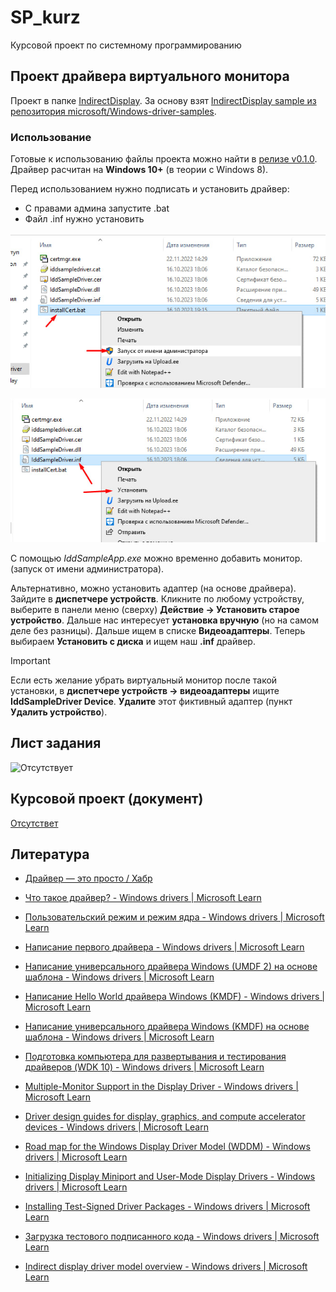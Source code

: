 # SP_kurz

Курсовой проект по системному программированию

## Проект драйвера виртуального монитора

Проект в папке [IndirectDisplay](./IndirectDisplay). За основу взят [IndirectDisplay sample из репозитория microsoft/Windows-driver-samples](https://github.com/microsoft/Windows-driver-samples/tree/main/video/IndirectDisplay).

### Использование

Готовые к использованию файлы проекта можно найти в [релизе v0.1.0](https://github.com/11ALX11/SP_kurz/releases/tag/v0.1.0). Драйвер расчитан на **Windows 10+** (в теории с Windows 8).

Перед использованием нужно подписать и установить драйвер:

- С правами админа запустите .bat
- Файл .inf нужно установить

![Пример запуска .bat](./readme_imgs/adm_bat.jpg)

![Пример установеи .inf](./readme_imgs/adm_inf.jpg)

С помощью *IddSampleApp.exe* можно временно добавить монитор. (запуск от имени администратора).

Альтернативно, можно установить адаптер (на основе драйвера). Зайдите в **диспетчере устройств**. Кликните по любому устройству, выберите в панели меню (сверху) **Действие -> Установить старое устройство**. Дальше нас интересует **установка вручную** (но на самом деле без разницы). Дальше ищем в списке **Видеоадаптеры**. Теперь выбираем **Установить с диска** и ищем наш **.inf** драйвер.

> [!IMPORTANT]
> Если есть желание убрать виртуальный монитор после такой установки, в **диспетчере устройств -> видеоадаптеры**  ищите **IddSampleDriver Device**. **Удалите** этот фиктивный адаптер (пункт **Удалить устройство**).

## Лист задания

![Отсутствует](./doc/list.jpeg)

## Курсовой проект (документ)

[Отсутствет](./doc/kurz.docx)

## Литература

* [Драйвер — это просто / Хабр](https://habr.com/ru/articles/145926/)

* [Что такое драйвер? - Windows drivers | Microsoft Learn](https://learn.microsoft.com/ru-ru/windows-hardware/drivers/gettingstarted/what-is-a-driver-)

* [Пользовательский режим и режим ядра - Windows drivers | Microsoft Learn](https://learn.microsoft.com/ru-ru/windows-hardware/drivers/gettingstarted/user-mode-and-kernel-mode)

* [Написание первого драйвера - Windows drivers | Microsoft Learn](https://learn.microsoft.com/ru-ru/windows-hardware/drivers/gettingstarted/writing-your-first-driver)

* [Написание универсального драйвера Windows (UMDF 2) на основе шаблона - Windows drivers | Microsoft Learn](https://learn.microsoft.com/ru-ru/windows-hardware/drivers/gettingstarted/writing-a-umdf-driver-based-on-a-template)

* [Написание Hello World драйвера Windows (KMDF) - Windows drivers | Microsoft Learn](https://learn.microsoft.com/ru-ru/windows-hardware/drivers/gettingstarted/writing-a-very-small-kmdf--driver)

* [Написание универсального драйвера Windows (KMDF) на основе шаблона - Windows drivers | Microsoft Learn](https://learn.microsoft.com/ru-ru/windows-hardware/drivers/gettingstarted/writing-a-kmdf-driver-based-on-a-template)

* [Подготовка компьютера для развертывания и тестирования драйверов (WDK 10) - Windows drivers | Microsoft Learn](https://learn.microsoft.com/ru-ru/windows-hardware/drivers/gettingstarted/provision-a-target-computer-wdk-8-1)

* [Multiple-Monitor Support in the Display Driver - Windows drivers | Microsoft Learn](https://learn.microsoft.com/en-us/windows-hardware/drivers/display/multiple-monitor-support-in-the-display-driver)

* [Driver design guides for display, graphics, and compute accelerator devices - Windows drivers | Microsoft Learn](https://learn.microsoft.com/en-us/windows-hardware/drivers/display/)

* [Road map for the Windows Display Driver Model (WDDM) - Windows drivers | Microsoft Learn](https://learn.microsoft.com/en-us/windows-hardware/drivers/display/roadmap-for-developing-drivers-for-the-windows-vista-display-driver-mo)

* [Initializing Display Miniport and User-Mode Display Drivers - Windows drivers | Microsoft Learn](https://learn.microsoft.com/en-us/windows-hardware/drivers/display/initializing-display-miniport-and-user-mode-display-drivers)

* [Installing Test-Signed Driver Packages - Windows drivers | Microsoft Learn](https://learn.microsoft.com/en-us/windows-hardware/drivers/install/installing-test-signed-driver-packages)

* [Загрузка тестового подписанного кода - Windows drivers | Microsoft Learn](https://learn.microsoft.com/ru-ru/windows-hardware/drivers/install/the-testsigning-boot-configuration-option)

* [Indirect display driver model overview - Windows drivers | Microsoft Learn](https://learn.microsoft.com/en-us/windows-hardware/drivers/display/indirect-display-driver-model-overview)
